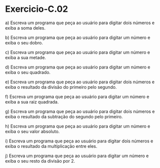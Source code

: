 # Exercicio-C.02
a) Escreva um programa que peça ao usuário para digitar dois números e exiba
a soma deles.

b) Escreva um programa que peça ao usuário para digitar um número e exiba o
seu dobro.

c) Escreva um programa que peça ao usuário para digitar um número e exiba a
sua metade.

d) Escreva um programa que peça ao usuário para digitar um número e exiba o
seu quadrado.

e) Escreva um programa que peça ao usuário para digitar dois números e exiba
o resultado da divisão do primeiro pelo segundo.

f) Escreva um programa que peça ao usuário para digitar um número e exiba a
sua raiz quadrada.

g) Escreva um programa que peça ao usuário para digitar dois números e exiba
o resultado da subtração do segundo pelo primeiro.

h) Escreva um programa que peça ao usuário para digitar um número e exiba o
seu valor absoluto.

i) Escreva um programa que peça ao usuário para digitar dois números e exiba
o resultado da multiplicação entre eles.

j) Escreva um programa que peça ao usuário para digitar um número e exiba o
seu resto da divisão por 2.
